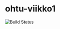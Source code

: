 # ohtu-viikko1

[![Build Status](https://travis-ci.org/Kittenshark/ohtu-viikko1.svg?branch=master)](https://travis-ci.org/Kittenshark/ohtu-viikko1)